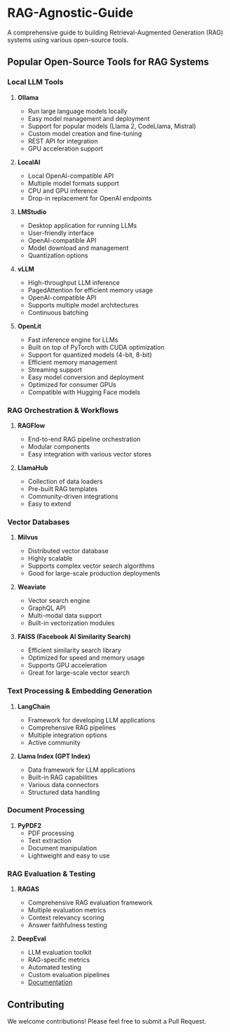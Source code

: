 # RAG-Agnostic-Guide

A comprehensive guide to building Retrieval-Augmented Generation (RAG) systems using various open-source tools.

## Popular Open-Source Tools for RAG Systems

### Local LLM Tools
1. **Ollama**
   - Run large language models locally
   - Easy model management and deployment
   - Support for popular models (Llama 2, CodeLlama, Mistral)
   - Custom model creation and fine-tuning
   - REST API for integration
   - GPU acceleration support

2. **LocalAI**
   - Local OpenAI-compatible API
   - Multiple model formats support
   - CPU and GPU inference
   - Drop-in replacement for OpenAI endpoints

3. **LMStudio**
   - Desktop application for running LLMs
   - User-friendly interface
   - OpenAI-compatible API
   - Model download and management
   - Quantization options

4. **vLLM**
   - High-throughput LLM inference
   - PagedAttention for efficient memory usage
   - OpenAI-compatible API
   - Supports multiple model architectures
   - Continuous batching

5. **OpenLit**
   - Fast inference engine for LLMs
   - Built on top of PyTorch with CUDA optimization
   - Support for quantized models (4-bit, 8-bit)
   - Efficient memory management
   - Streaming support
   - Easy model conversion and deployment
   - Optimized for consumer GPUs
   - Compatible with Hugging Face models

### RAG Orchestration & Workflows
1. **RAGFlow**
   - End-to-end RAG pipeline orchestration
   - Modular components
   - Easy integration with various vector stores

2. **LlamaHub**
   - Collection of data loaders
   - Pre-built RAG templates
   - Community-driven integrations
   - Easy to extend

### Vector Databases
1. **Milvus**
   - Distributed vector database
   - Highly scalable
   - Supports complex vector search algorithms
   - Good for large-scale production deployments

2. **Weaviate**
   - Vector search engine
   - GraphQL API
   - Multi-modal data support
   - Built-in vectorization modules

3. **FAISS (Facebook AI Similarity Search)**
   - Efficient similarity search library
   - Optimized for speed and memory usage
   - Supports GPU acceleration
   - Great for large-scale vector search

### Text Processing & Embedding Generation
1. **LangChain**
   - Framework for developing LLM applications
   - Comprehensive RAG pipelines
   - Multiple integration options
   - Active community

2. **Llama Index (GPT Index)**
   - Data framework for LLM applications
   - Built-in RAG capabilities
   - Various data connectors
   - Structured data handling

### Document Processing
1. **PyPDF2**
   - PDF processing
   - Text extraction
   - Document manipulation
   - Lightweight and easy to use

### RAG Evaluation & Testing
1. **RAGAS**
   - Comprehensive RAG evaluation framework
   - Multiple evaluation metrics
   - Context relevancy scoring
   - Answer faithfulness testing

2. **DeepEval**
   - LLM evaluation toolkit
   - RAG-specific metrics
   - Automated testing
   - Custom evaluation pipelines
   - [Documentation](https://docs.confident-ai.com/)

## Contributing
We welcome contributions! Please feel free to submit a Pull Request.